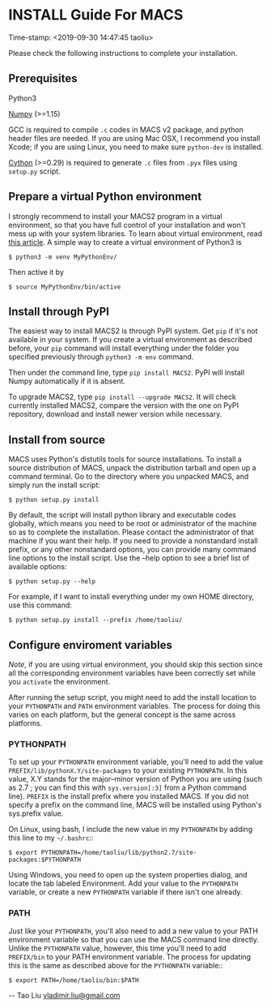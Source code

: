# INSTALL Guide For MACS
Time-stamp: <2019-09-30 14:47:45 taoliu>

Please check the following instructions to complete your installation.

## Prerequisites

Python3

[Numpy](http://www.scipy.org/Download) (>=1.15)

GCC is required to compile `.c` codes in MACS v2 package, and python
header files are needed. If you are using Mac OSX, I recommend you
install Xcode; if you are using Linux, you need to make sure
`python-dev` is installed.

[Cython](http://cython.org/) (>=0.29) is required to generate `.c`
files from `.pyx` files using `setup.py` script.

## Prepare a virtual Python environment 

I strongly recommend to install your MACS2 program in a virtual
environment, so that you have full control of your installation and
won't mess up with your system libraries. To learn about virtual
environment, read
[this article](https://docs.python.org/3/library/venv.html). A simple
way to create a virtual environment of Python3 is

`$ python3 -m venv MyPythonEnv/`

Then active it by

`$ source MyPythonEnv/bin/active`

## Install through PyPI

The easiest way to install MACS2 is through PyPI system. Get `pip` if
it's not available in your system. If you create a virtual environment
as described before, your `pip` command will install everything under
the folder you specified previously through `python3 -m env` command.

Then under the command line, type `pip install MACS2`. PyPI will
install Numpy automatically if it is absent. 

To upgrade MACS2, type `pip install --upgrade MACS2`. It will check
currently installed MACS2, compare the version with the one on PyPI
repository, download and install newer version while necessary.

## Install from source

MACS uses Python's distutils tools for source installations. To
install a source distribution of MACS, unpack the distribution tarball
and open up a command terminal. Go to the directory where you unpacked
MACS, and simply run the install script:

 `$ python setup.py install`

By default, the script will install python library and executable
codes globally, which means you need to be root or administrator of
the machine so as to complete the installation. Please contact the
administrator of that machine if you want their help. If you need to
provide a nonstandard install prefix, or any other nonstandard
options, you can provide many command line options to the install
script. Use the –help option to see a brief list of available options:

 `$ python setup.py --help`

For example, if I want to install everything under my own HOME
directory, use this command:

 `$ python setup.py install --prefix /home/taoliu/`


## Configure enviroment variables

*Note*, if you are using virtual environment, you should skip this
section since all the corresponding environment variables have been
correctly set while you `activate` the environment.

After running the setup script, you might need to add the install
location to your `PYTHONPATH` and `PATH` environment variables. The
process for doing this varies on each platform, but the general
concept is the same across platforms.

### PYTHONPATH

To set up your `PYTHONPATH` environment variable, you'll need to add the
value `PREFIX/lib/pythonX.Y/site-packages` to your existing
`PYTHONPATH`. In this value, X.Y stands for the major–minor version of
Python you are using (such as 2.7 ; you can find this with
`sys.version[:3]` from a Python command line). `PREFIX` is the install
prefix where you installed MACS. If you did not specify a prefix on
the command line, MACS will be installed using Python's sys.prefix
value.

On Linux, using bash, I include the new value in my `PYTHONPATH` by
adding this line to my `~/.bashrc`::

 `$ export PYTHONPATH=/home/taoliu/lib/python2.7/site-packages:$PYTHONPATH`

Using Windows, you need to open up the system properties dialog, and
locate the tab labeled Environment. Add your value to the `PYTHONPATH`
variable, or create a new `PYTHONPATH` variable if there isn't one
already.

### PATH

Just like your `PYTHONPATH`, you'll also need to add a new value to your
PATH environment variable so that you can use the MACS command line
directly. Unlike the `PYTHONPATH` value, however, this time you'll need
to add `PREFIX/bin` to your PATH environment variable. The process for
updating this is the same as described above for the `PYTHONPATH`
variable::

 `$ export PATH=/home/taoliu/bin:$PATH`

--
Tao Liu <vladimir.liu@gmail.com>

